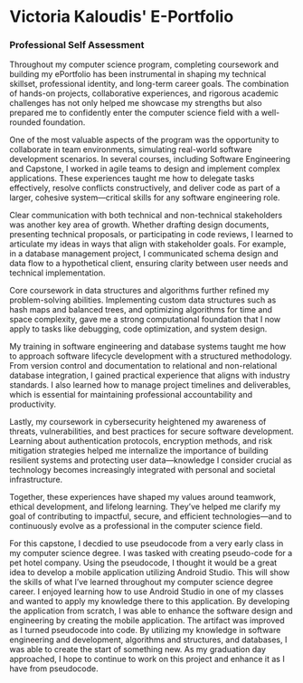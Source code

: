 # Victoria Kaloudis' E-Portfolio

### Professional Self Assessment
Throughout my computer science program, completing coursework and building my ePortfolio has been instrumental in shaping my technical skillset, professional identity, and long-term career goals. The combination of hands-on projects, collaborative experiences, and rigorous academic challenges has not only helped me showcase my strengths but also prepared me to confidently enter the computer science field with a well-rounded foundation.

One of the most valuable aspects of the program was the opportunity to collaborate in team environments, simulating real-world software development scenarios. In several courses, including Software Engineering and Capstone, I worked in agile teams to design and implement complex applications. These experiences taught me how to delegate tasks effectively, resolve conflicts constructively, and deliver code as part of a larger, cohesive system—critical skills for any software engineering role.

Clear communication with both technical and non-technical stakeholders was another key area of growth. Whether drafting design documents, presenting technical proposals, or participating in code reviews, I learned to articulate my ideas in ways that align with stakeholder goals. For example, in a database management project, I communicated schema design and data flow to a hypothetical client, ensuring clarity between user needs and technical implementation.

Core coursework in data structures and algorithms further refined my problem-solving abilities. Implementing custom data structures such as hash maps and balanced trees, and optimizing algorithms for time and space complexity, gave me a strong computational foundation that I now apply to tasks like debugging, code optimization, and system design.

My training in software engineering and database systems taught me how to approach software lifecycle development with a structured methodology. From version control and documentation to relational and non-relational database integration, I gained practical experience that aligns with industry standards. I also learned how to manage project timelines and deliverables, which is essential for maintaining professional accountability and productivity.

Lastly, my coursework in cybersecurity heightened my awareness of threats, vulnerabilities, and best practices for secure software development. Learning about authentication protocols, encryption methods, and risk mitigation strategies helped me internalize the importance of building resilient systems and protecting user data—knowledge I consider crucial as technology becomes increasingly integrated with personal and societal infrastructure.

Together, these experiences have shaped my values around teamwork, ethical development, and lifelong learning. They’ve helped me clarify my goal of contributing to impactful, secure, and efficient technologies—and to continuously evolve as a professional in the computer science field.

For this capstone, I decdied to use pseudocode from a very early class in my computer science degree. I was tasked with creating pseudo-code for a pet hotel company. Using the pseudocode, I thought it would be a great idea to develop a mobile application utilizing Android Studio. This will show the skills of what I’ve learned throughout my computer science degree career. I enjoyed learning how to use Android Studio in one of my classes and wanted to apply my knowledge there to this application. By developing the application from scratch, I was able to enhance the software design and engineering by creating the mobile application. The artifact was improved as I turned pseudocode into code.  By utilizing my knowledge in software engineering and development, algorithms and structures, and databases, I was able to create the start of something new. As my graduation day approached, I hope to continue to work on this project and enhance it as I have from pseudocode.
